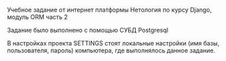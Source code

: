 Учебное задание от интернет платформы Нетология по курсу Django, модуль ORM часть 2

Задание было выполнено с помощью СУБД Postgresql

В настройках проекта SETTINGS стоят локальные настройки (имя базы, пользователя, пароль) компьютера, где выполнялось данное задание.
